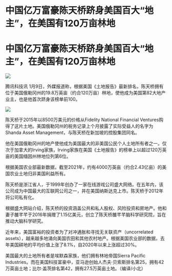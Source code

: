 # 中国亿万富豪陈天桥跻身美国百大“地主”，在美国有120万亩林地

# 中国亿万富豪陈天桥跻身美国百大“地主”，在美国有120万亩林地

![](https://inews.gtimg.com/news_bt/Omfgvp6Lv6MOMH0g-l5al3_XwSLoEvLZXpT70pr3_dHjIAA/1000)

腾讯科技讯
1月9日，外媒报道称，根据美国《土地报告》最新排名，陈天桥拥有位于美国俄勒冈州的19.8万英亩（约合120万亩）林地，使他成为美国第82大地产业主，也是他首次跻身该榜单前100。

![](https://inews.gtimg.com/news_bt/OCWeTNx5bg_sk0PAtLfwfk4g5Jp8-jvFN_p7FpwkP7sC8AA/1000)

陈天桥于2015年以8500万美元的价格从Fidelity National Financial
Ventures购得了这片土地。美国俄勒冈州的税务记录上个月披露了实际受益人的名字为Shanda Asset
Management，与陈天桥在新加坡的控股集团同名。

他在美国俄勒冈州的地产使他成为美国最大的非美国公民个人土地所有者之一。仅次于加拿大的Irving家族，Irving家族在美国《土地报告》的榜单上以超过120万英亩的美国缅因州林地位列第6位。

根据美国农业部最新数据，截至2021年，约有4000万英亩（约合2.43亿亩）的美国农业土地归非美国利益所有。

陈天桥是浙江省人，于1999年创办了一家在线游戏公司盛大网络。在五年内，该公司成为中国最大的互联网公司之一，并在美国纳斯达克上市。陈天桥于2012年将公司私有化。

根据盛大网站介绍，陈天桥的投资涵盖公共和私人股权、风险投资和房地产。他和妻子雒芊芊于2016年捐赠了1.15亿美元，创立了陈天桥雒芊芊脑科学研究院，旨在推动大脑科学研究。

近年来，美国富裕的投资者为了对冲通胀和寻找无关联资产（uncorrelated
assets），越来越多地涌向美国农田和其他农村地产。根据美国农业部的数据，去年美国耕地的平均价值上涨了8.1%，自2020年以来上涨超过30%。

美国最大的土地所有者是埃默森家族，他们拥有林地帝国Sierra Pacific
Industries。而在美国科技富豪中，亚马逊创始人杰夫·贝索斯排名第25，拥有42万英亩土地；比尔·盖茨排名第42，拥有27.5万英亩土地。（编译/小北）

